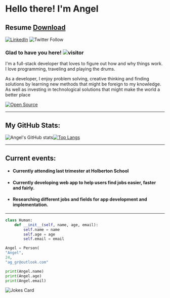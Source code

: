 # Hello there! I'm Angel 
## Resume [Download](https://drive.google.com/file/d/1u6Ccvzt29hM4Fbh6sps9sCraE1oFrkJs/view?usp=sharing) 
[![LinkedIn](https://img.shields.io/badge/LinkedIn-0077B5?style=for-the-badge&logo=linkedin&logoColor=white)](https://www.linkedin.com/in/angel-gonz%C3%A1lez-834b30180/) ![Twitter Follow](https://img.shields.io/twitter/follow/ag_gr_?style=social)

### Glad to have you here! ![visitor](https://visitor-badge.glitch.me/badge?page_id=page.id)
I'm a full-stack developer that loves to figure out how and why things work. I love programming, traveling and playing the drums. 

As a developer, I enjoy problem solving, creative thinking and finding solutions by learning new methods that might be foreign to my knowledge. As well as investing in technological solutions that might make the world a better place

[![Open Source](https://badges.frapsoft.com/os/v1/open-source.svg?v=103)](https://opensource.org/)

---
## My GitHub Stats:

![Angel's GitHub stats](https://github-readme-stats.vercel.app/api?username=angel19951&show_icons=true&theme=dracula)[![Top Langs](https://github-readme-stats.vercel.app/api/top-langs/?username=angel19951&layout=compact&theme=dracula)](https://github.com/anuraghazra/github-readme-stats)

---
## Current events:
 - #### Currently attending last trimester at Holberton School
 - #### Currently developing web app to help users find jobs easier, faster and fairly.
 - #### Researching different jobs and fields for app development and implementation.

---
```python
class Human:
    def __init__(self, name, age, email):
        self.name = name
        self.age = age
        self.email = email

Angel = Person(
"Angel",
24,
"ag_gr@outlook.com"

print(Angel.name)
print(Angel.age)
print(Angel.email)
```

![Jokes Card](https://readme-jokes.vercel.app/api)


